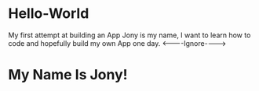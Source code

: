# Hello-World
My first attempt at building an App
Jony is my name, I want to learn how to code
and hopefully build my own App one day.
<----Ignore---->
<!DOCTYPE html>
<html>
  <head>
    <title>Finally Here</title>
  </head>
<body>
    <div class="container-fluid">
        <div class="jumbotron">
          <h1>My Name Is Jony!</h1>
        </div>
     </div>
</body>
</html>

